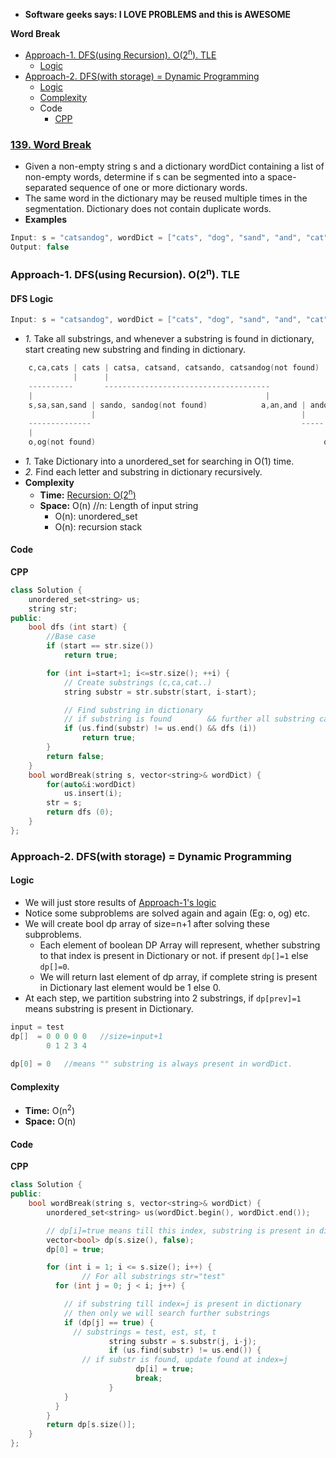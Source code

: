 - **Software geeks says: I LOVE PROBLEMS and this is AWESOME**

**Word Break**
- [Approach-1. DFS(using Recursion). O(2<sup>n</sup>). TLE](#a1)
  - [Logic](#l)
- [Approach-2. DFS(with storage) = Dynamic Programming](#a2)
  - [Logic](#l1)
  - [Complexity](#com)
  - Code
    - [CPP](#cpp)

### [139. Word Break](https://leetcode.com/problems/word-break/)
- Given a non-empty string s and a dictionary wordDict containing a list of non-empty words, determine if s can be segmented into a space-separated sequence of one or more dictionary words.
- The same word in the dictionary may be reused multiple times in the segmentation. Dictionary does not contain duplicate words.
- **Examples**
```c
Input: s = "catsandog", wordDict = ["cats", "dog", "sand", "and", "cat"]
Output: false
```

<a name=a1></a>
### Approach-1. DFS(using Recursion). O(2<sup>n</sup>). TLE
<a name=l></a>
#### DFS Logic
```c
Input: s = "catsandog", wordDict = ["cats", "dog", "sand", "and", "cat"]
```
- _1._ Take all substrings, and whenever a substring is found in dictionary, start creating new substring and finding in dictionary.
```c
    c,ca,cats | cats | catsa, catsand, catsando, catsandog(not found)
              |      |
    ----------       -------------------------------------
    |                                                    |
    s,sa,san,sand | sando, sandog(not found)            a,an,and | ando, andog(not found)
                  |                                              |
    --------------                                               -----
    |                                                                 |
    o,og(not found)                                                   o,og(not found)
```

  - *1.* Take Dictionary into a unordered_set for searching in O(1) time.
  - *2.* Find each letter and substring in dictionary recursively.
- **Complexity**
  - **Time:** [Recursion: O(2<sup>n</sup>)](/DS_Questions/README.md) 
  - **Space:** O(n) //n: Length of input string
    - O(n): unordered_set
    - O(n): recursion stack
#### Code
**CPP**
```cpp
class Solution {
    unordered_set<string> us;
    string str;
public:
    bool dfs (int start) {
        //Base case
        if (start == str.size())
            return true;

        for (int i=start+1; i<=str.size(); ++i) {
            // Create substrings (c,ca,cat..)
            string substr = str.substr(start, i-start);

            // Find substring in dictionary
            // if substring is found        && further all substring can be found in dictionary
            if (us.find(substr) != us.end() && dfs (i))
                return true;
        }
        return false;
    }
    bool wordBreak(string s, vector<string>& wordDict) {
        for(auto&i:wordDict)
            us.insert(i);
        str = s;
        return dfs (0);
    }
};
```

<a name=a2></a>
### Approach-2. DFS(with storage) = Dynamic Programming
<a name=l1></a>
#### Logic
- We will just store results of [Approach-1's logic](#l)
- Notice some subproblems are solved again and again (Eg: o, og) etc.
- We will create bool dp array of size=n+1 after solving these subproblems.
  - Each element of boolean DP Array will represent, whether substring to that index is present in Dictionary or not. if present `dp[]=1` else `dp[]=0`.
  - We will return last element of dp array, if complete string is present in Dictionary last element would be 1 else 0.
- At each step, we partition substring into 2 substrings, if `dp[prev]=1` means substring is present in Dictionary.    
```c
input = test
dp[]  = 0 0 0 0 0   //size=input+1
        0 1 2 3 4
        
dp[0] = 0   //means "" substring is always present in wordDict.        
```
<a name=com></a>
#### Complexity
- **Time:** O(n<sup>2</sup>)
- **Space:** O(n)

#### Code
<a name=cpp></a>
**CPP**
```cpp
class Solution {
public:
    bool wordBreak(string s, vector<string>& wordDict) {
        unordered_set<string> us(wordDict.begin(), wordDict.end());

        // dp[i]=true means till this index, substring is present in dictionary
        vector<bool> dp(s.size(), false);
        dp[0] = true;

        for (int i = 1; i <= s.size(); i++) {
			    // For all substrings str="test"
          for (int j = 0; j < i; j++) {

            // if substring till index=j is present in dictionary
            // then only we will search further substrings
            if (dp[j] == true) {
              // substrings = test, est, st, t
  					  string substr = s.substr(j, i-j);
  					  if (us.find(substr) != us.end()) {
                // if substr is found, update found at index=j
    						dp[i] = true;
    						break;
  					  }
            }
          }
        }
        return dp[s.size()];
    }
};
```
